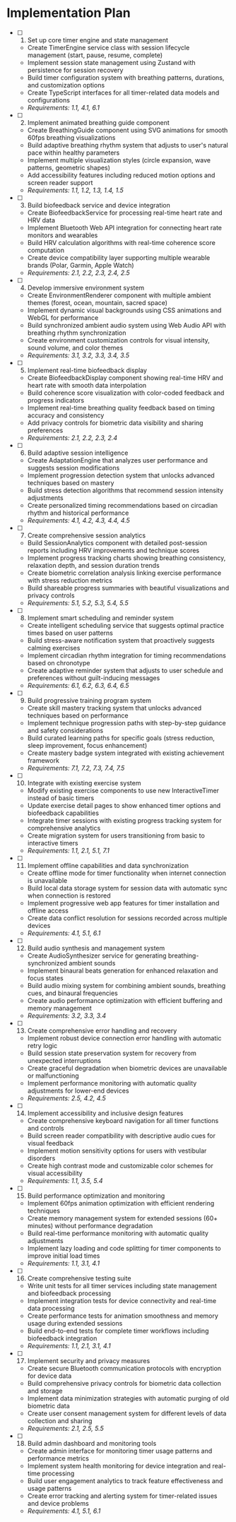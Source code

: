 # Implementation Plan

- [ ] 1. Set up core timer engine and state management
  - Create TimerEngine service class with session lifecycle management (start, pause, resume, complete)
  - Implement session state management using Zustand with persistence for session recovery
  - Build timer configuration system with breathing patterns, durations, and customization options
  - Create TypeScript interfaces for all timer-related data models and configurations
  - _Requirements: 1.1, 4.1, 6.1_

- [ ] 2. Implement animated breathing guide component
  - Create BreathingGuide component using SVG animations for smooth 60fps breathing visualizations
  - Build adaptive breathing rhythm system that adjusts to user's natural pace within healthy parameters
  - Implement multiple visualization styles (circle expansion, wave patterns, geometric shapes)
  - Add accessibility features including reduced motion options and screen reader support
  - _Requirements: 1.1, 1.2, 1.3, 1.4, 1.5_

- [ ] 3. Build biofeedback service and device integration
  - Create BiofeedbackService for processing real-time heart rate and HRV data
  - Implement Bluetooth Web API integration for connecting heart rate monitors and wearables
  - Build HRV calculation algorithms with real-time coherence score computation
  - Create device compatibility layer supporting multiple wearable brands (Polar, Garmin, Apple Watch)
  - _Requirements: 2.1, 2.2, 2.3, 2.4, 2.5_

- [ ] 4. Develop immersive environment system
  - Create EnvironmentRenderer component with multiple ambient themes (forest, ocean, mountain, sacred space)
  - Implement dynamic visual backgrounds using CSS animations and WebGL for performance
  - Build synchronized ambient audio system using Web Audio API with breathing rhythm synchronization
  - Create environment customization controls for visual intensity, sound volume, and color themes
  - _Requirements: 3.1, 3.2, 3.3, 3.4, 3.5_

- [ ] 5. Implement real-time biofeedback display
  - Create BiofeedbackDisplay component showing real-time HRV and heart rate with smooth data interpolation
  - Build coherence score visualization with color-coded feedback and progress indicators
  - Implement real-time breathing quality feedback based on timing accuracy and consistency
  - Add privacy controls for biometric data visibility and sharing preferences
  - _Requirements: 2.1, 2.2, 2.3, 2.4_

- [ ] 6. Build adaptive session intelligence
  - Create AdaptationEngine that analyzes user performance and suggests session modifications
  - Implement progression detection system that unlocks advanced techniques based on mastery
  - Build stress detection algorithms that recommend session intensity adjustments
  - Create personalized timing recommendations based on circadian rhythm and historical performance
  - _Requirements: 4.1, 4.2, 4.3, 4.4, 4.5_

- [ ] 7. Create comprehensive session analytics
  - Build SessionAnalytics component with detailed post-session reports including HRV improvements and technique scores
  - Implement progress tracking charts showing breathing consistency, relaxation depth, and session duration trends
  - Create biometric correlation analysis linking exercise performance with stress reduction metrics
  - Build shareable progress summaries with beautiful visualizations and privacy controls
  - _Requirements: 5.1, 5.2, 5.3, 5.4, 5.5_

- [ ] 8. Implement smart scheduling and reminder system
  - Create intelligent scheduling service that suggests optimal practice times based on user patterns
  - Build stress-aware notification system that proactively suggests calming exercises
  - Implement circadian rhythm integration for timing recommendations based on chronotype
  - Create adaptive reminder system that adjusts to user schedule and preferences without guilt-inducing messages
  - _Requirements: 6.1, 6.2, 6.3, 6.4, 6.5_

- [ ] 9. Build progressive training program system
  - Create skill mastery tracking system that unlocks advanced techniques based on performance
  - Implement technique progression paths with step-by-step guidance and safety considerations
  - Build curated learning paths for specific goals (stress reduction, sleep improvement, focus enhancement)
  - Create mastery badge system integrated with existing achievement framework
  - _Requirements: 7.1, 7.2, 7.3, 7.4, 7.5_

- [ ] 10. Integrate with existing exercise system
  - Modify existing exercise components to use new InteractiveTimer instead of basic timers
  - Update exercise detail pages to show enhanced timer options and biofeedback capabilities
  - Integrate timer sessions with existing progress tracking system for comprehensive analytics
  - Create migration system for users transitioning from basic to interactive timers
  - _Requirements: 1.1, 2.1, 5.1, 7.1_

- [ ] 11. Implement offline capabilities and data synchronization
  - Create offline mode for timer functionality when internet connection is unavailable
  - Build local data storage system for session data with automatic sync when connection is restored
  - Implement progressive web app features for timer installation and offline access
  - Create data conflict resolution for sessions recorded across multiple devices
  - _Requirements: 4.1, 5.1, 6.1_

- [ ] 12. Build audio synthesis and management system
  - Create AudioSynthesizer service for generating breathing-synchronized ambient sounds
  - Implement binaural beats generation for enhanced relaxation and focus states
  - Build audio mixing system for combining ambient sounds, breathing cues, and binaural frequencies
  - Create audio performance optimization with efficient buffering and memory management
  - _Requirements: 3.2, 3.3, 3.4_

- [ ] 13. Create comprehensive error handling and recovery
  - Implement robust device connection error handling with automatic retry logic
  - Build session state preservation system for recovery from unexpected interruptions
  - Create graceful degradation when biometric devices are unavailable or malfunctioning
  - Implement performance monitoring with automatic quality adjustments for lower-end devices
  - _Requirements: 2.5, 4.2, 4.5_

- [ ] 14. Implement accessibility and inclusive design features
  - Create comprehensive keyboard navigation for all timer functions and controls
  - Build screen reader compatibility with descriptive audio cues for visual feedback
  - Implement motion sensitivity options for users with vestibular disorders
  - Create high contrast mode and customizable color schemes for visual accessibility
  - _Requirements: 1.1, 3.5, 5.4_

- [ ] 15. Build performance optimization and monitoring
  - Implement 60fps animation optimization with efficient rendering techniques
  - Create memory management system for extended sessions (60+ minutes) without performance degradation
  - Build real-time performance monitoring with automatic quality adjustments
  - Implement lazy loading and code splitting for timer components to improve initial load times
  - _Requirements: 1.1, 3.1, 4.1_

- [ ] 16. Create comprehensive testing suite
  - Write unit tests for all timer services including state management and biofeedback processing
  - Implement integration tests for device connectivity and real-time data processing
  - Create performance tests for animation smoothness and memory usage during extended sessions
  - Build end-to-end tests for complete timer workflows including biofeedback integration
  - _Requirements: 1.1, 2.1, 3.1, 4.1_

- [ ] 17. Implement security and privacy measures
  - Create secure Bluetooth communication protocols with encryption for device data
  - Build comprehensive privacy controls for biometric data collection and storage
  - Implement data minimization strategies with automatic purging of old biometric data
  - Create user consent management system for different levels of data collection and sharing
  - _Requirements: 2.1, 2.5, 5.5_

- [ ] 18. Build admin dashboard and monitoring tools
  - Create admin interface for monitoring timer usage patterns and performance metrics
  - Implement system health monitoring for device integration and real-time processing
  - Build user engagement analytics to track feature effectiveness and usage patterns
  - Create error tracking and alerting system for timer-related issues and device problems
  - _Requirements: 4.1, 5.1, 6.1_